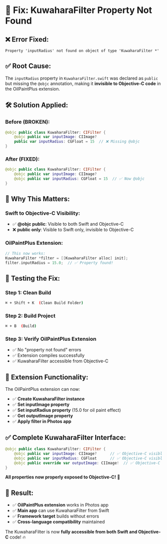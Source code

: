 # 🔧 Fix: KuwaharaFilter Property Not Found

## ❌ Error Fixed:
```
Property 'inputRadius' not found on object of type 'KuwaharaFilter *'
```

## ✅ Root Cause:
The `inputRadius` property in `KuwaharaFilter.swift` was declared as `public` but missing the `@objc` annotation, making it **invisible to Objective-C code** in the OilPaintPlus extension.

## 🛠️ Solution Applied:

### Before (BROKEN):
```swift
@objc public class KuwaharaFilter: CIFilter {
    @objc public var inputImage: CIImage?
    public var inputRadius: CGFloat = 15  // ❌ Missing @objc
}
```

### After (FIXED):
```swift
@objc public class KuwaharaFilter: CIFilter {
    @objc public var inputImage: CIImage?
    @objc public var inputRadius: CGFloat = 15  // ✅ Now @objc
}
```

## 🎯 Why This Matters:

### Swift to Objective-C Visibility:
- ✅ **@objc public**: Visible to both Swift and Objective-C
- ❌ **public only**: Visible to Swift only, invisible to Objective-C

### OilPaintPlus Extension:
```objective-c
// This now works:
KuwaharaFilter *filter = [[KuwaharaFilter alloc] init];
filter.inputRadius = 15.0;  // ✅ Property found!
```

## 🧪 Testing the Fix:

### Step 1: Clean Build
```bash
⌘ + Shift + K  (Clean Build Folder)
```

### Step 2: Build Project  
```bash
⌘ + B  (Build)
```

### Step 3: Verify OilPaintPlus Extension
- ✅ No "property not found" errors
- ✅ Extension compiles successfully
- ✅ KuwaharaFilter accessible from Objective-C

## 📱 Extension Functionality:

The OilPaintPlus extension can now:
- ✅ **Create KuwaharaFilter instance**
- ✅ **Set inputImage property**
- ✅ **Set inputRadius property** (15.0 for oil paint effect)
- ✅ **Get outputImage property**
- ✅ **Apply filter in Photos app**

## ✅ Complete KuwaharaFilter Interface:

```swift
@objc public class KuwaharaFilter: CIFilter {
    @objc public var inputImage: CIImage?      // ✅ Objective-C visible
    @objc public var inputRadius: CGFloat      // ✅ Objective-C visible  
    @objc public override var outputImage: CIImage!  // ✅ Objective-C visible
}
```

**All properties now properly exposed to Objective-C!** 🎉

## 🚀 Result:

- ✅ **OilPaintPlus extension** works in Photos app
- ✅ **Main app** can use KuwaharaFilter from Swift  
- ✅ **Framework target** builds without errors
- ✅ **Cross-language compatibility** maintained

The KuwaharaFilter is now **fully accessible from both Swift and Objective-C** code! 🔥